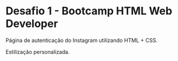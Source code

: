 # Desafio 1 - Bootcamp HTML Web Developer

Página de autenticação do Instagram utilizando HTML + CSS.

Estilização personalizada.